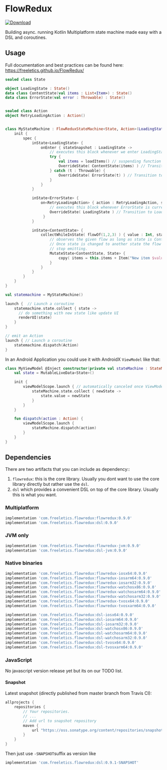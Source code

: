 # FlowRedux

[![Download](https://maven-badges.herokuapp.com/maven-central/com.freeletics.flowredux/flowredux/badge.svg) ](https://maven-badges.herokuapp.com/maven-central/com.freeletics.flowredux/flowredux)

Building async. running Kotlin Multiplatform state machine made easy with a DSL and coroutines.

## Usage

Full documentation and best practices can be found here: https://freeletics.github.io/FlowRedux/


```kotlin
sealed class State

object LoadingState : State()
data class ContentState(val items : List<Item>) : State()
data class ErrorState(val error : Throwable) : State()


sealed class Action
object RetryLoadingAction : Action()


class MyStateMachine : FlowReduxStateMachine<State, Action>(LoadingState){
    init {
        spec {
            inState<LoadingState> {
                onEnter { stateSnapshot : LoadingState ->
                    // executes this block whenever we enter LoadingState
                    try {
                        val items = loadItems() // suspending function / coroutine to load items
                        OverrideState( ContentState(items) ) // Transition to ContentState
                    } catch (t : Throwable) {
                        OverrideState( ErrorState(t) ) // Transition to ErrorState
                    }
                }
            }

            inState<ErrorState> {
                on<RetryLoadingAction> { action : RetryLoadingAction, stateSnapshot : ErrorState ->
                    // executes this block whenever ErrorState is current state and RetryLoadingAction is emitted
                    OverrideState( LoadingState ) // Transition to LoadingState which loads list again
                 }
            }

            inState<ContentState> {
                collectWhileInState( flowOf(1,2,3) ) { value : Int, stateSnapshot : ContentState ->
                    // observes the given flow as long as state is ContentState.
                    // Once state is changed to another state the flow will automatically
                    // stop emitting.
                    MutateState<ContentState, State> { 
                        copy( items = this.items + Item("New item $value"))
                    }
                }
            }
        }
    }
}
```

```kotlin
val statemachine = MyStateMachine()

launch {  // Launch a coroutine
    statemachine.state.collect { state ->
      // do something with new state like update UI
      renderUI(state)
    }
}

// emit an Action
launch { // Launch a coroutine
    statemachine.dispatch(Action)
}
```

In an Android Application you could use it with AndroidX `ViewModel` like that:

```kotlin
class MyViewModel @Inject constructor(private val stateMachine : StateMachine) : ViewModel() {
    val state = MutableLiveData<State>()

    init {
        viewModelScope.launch { // automatically canceled once ViewModel lifecycle reached destroyed.
            stateMachine.state.collect { newState ->
                state.value = newState
            }
        }
    }

    fun dispatch(action : Action) {
        viewModelScope.launch {
            stateMachine.dispatch(action)
        }
    }
}
```

## Dependencies
There are two artifacts that you can include as dependency::
1. `flowredux`: this is the core library. Usually you dont want to use the core library directly but rather use the `dsl`.
2. `dsl` which provides a convenient DSL on top of the core library. Usually this is what you want.

### Multiplatform
```groovy
implementation 'com.freeletics.flowredux:flowredux:0.9.0'
implementation 'com.freeletics.flowredux:dsl:0.9.0'
```

### JVM only
```groovy
implementation 'com.freeletics.flowredux:flowredux-jvm:0.9.0'
implementation 'com.freeletics.flowredux:dsl-jvm:0.9.0'
```

### Native binaries
```groovy
implementation 'com.freeletics.flowredux:flowredux-iosx64:0.9.0'
implementation 'com.freeletics.flowredux:flowredux-iosarm64:0.9.0'
implementation 'com.freeletics.flowredux:flowredux-iosarm32:0.9.0'
implementation 'com.freeletics.flowredux:flowredux-watchosx86:0.9.0'
implementation 'com.freeletics.flowredux:flowredux-watchosarm64:0.9.0'
implementation 'com.freeletics.flowredux:flowredux-watchosarm32:0.9.0'
implementation 'com.freeletics.flowredux:flowredux-tvosx64:0.9.0'
implementation 'com.freeletics.flowredux:flowredux-tvosxarm64:0.9.0'

implementation 'com.freeletics.flowredux:dsl-iosx64:0.9.0'
implementation 'com.freeletics.flowredux:dsl-iosarm64:0.9.0'
implementation 'com.freeletics.flowredux:dsl-iosarm32:0.9.0'
implementation 'com.freeletics.flowredux:dsl-watchosx86:0.9.0'
implementation 'com.freeletics.flowredux:dsl-watchosarm64:0.9.0'
implementation 'com.freeletics.flowredux:dsl-watchosarm32:0.9.0'
implementation 'com.freeletics.flowredux:dsl-tvosx64:0.9.0'
implementation 'com.freeletics.flowredux:dsl-tvosxarm64:0.9.0'
```

### JavaScript
No javascript version release yet but its on our TODO list.


#### Snapshot
Latest snapshot (directly published from master branch from Travis CI):

```groovy
allprojects {
    repositories {
        // Your repositories.
        // ...
        // Add url to snapshot repository
        maven {
            url "https://oss.sonatype.org/content/repositories/snapshots/"
        }
    }
}
```

Then just use `-SNAPSHOT`suffix as version like
```groovy
implementation 'com.freeletics.flowredux:dsl:0.9.1-SNAPSHOT'
```
